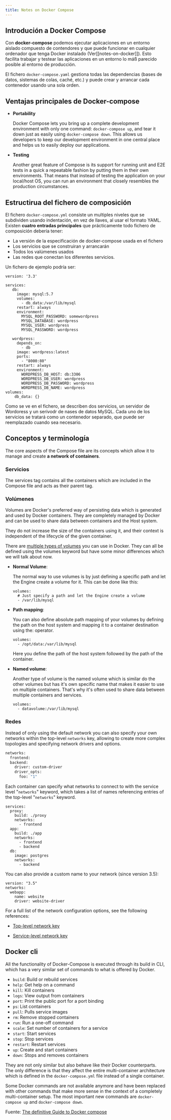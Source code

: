 ```yaml
---
title: Notes on Docker Compose
---
```


## Introdución a  Docker Compose

Con **docker-compose** podemos ejecutar aplicaciones en un entorno aislado compuesto de contendores y que puede funcionar en cualquier ordenador que tenga  Docker instalado (Ver[[notes-on-docker]]). Esto facilita trabajar y testear las aplicaciones en un entorno lo máß parecido posible al entorno de producción.

El fichero `docker-compose.yaml` gestiona todas las dependencias (bases de datos, sistemas de colas, caché, etc.) y puede crear y arrancar cada contenedor usando una sola orden.


## Ventajas principales de Docker-compose

- **Portability**

  Docker Compose lets you bring up a complete development environment with only
  one command: `docker-compose up`, and tear it down just as easily using
  `docker-compose down`. This allows us developers to keep our development
  environment in one central place and helps us to easily deploy our
  applications.

- **Testing**

  Another great feature of Compose is its support for running unit and E2E
  tests in a quick a repeatable fashion by putting them in their own
  environments. That means that instead of testing the application on your
  local/host OS, you can run an environment that closely resembles the
  production circumstances.


## Estructirua del fichero de composición

El fichero `docker-compose.yml` consiste un multiples niveles que se subdividen usando indentación, en vez de llaves, al usar el formato YAML. Existen **cuatro entradas principales** que prácticamente todo fichero de composición debería tener:

- La versión de la especificación de docker-compose usada en el fichero
- Los servicios que se construiran y arrancarán
- Todos los valúmenes usados
- Las redes que conectan los diferentes servicios.

Un fichero de ejemplo podría ser:

```docker-compose
version: '3.3'

services:
   db:
     image: mysql:5.7
     volumes:
       - db_data:/var/lib/mysql
     restart: always
     environment:
       MYSQL_ROOT_PASSWORD: somewordpress
       MYSQL_DATABASE: wordpress
       MYSQL_USER: wordpress
       MYSQL_PASSWORD: wordpress

   wordpress:
     depends_on:
       - db
     image: wordpress:latest
     ports:
       - "8000:80"
     restart: always
     environment:
       WORDPRESS_DB_HOST: db:3306
       WORDPRESS_DB_USER: wordpress
       WORDPRESS_DB_PASSWORD: wordpress
       WORDPRESS_DB_NAME: wordpress
volumes:
    db_data: {}
```

Como se ve en el fichero, se describen dos servicios, un servidor de Wordoress y un serivodr de nases de datos MySQL. Cada uno de los servicios se tratará como un contenedor separado, que puede ser reemplazado cuando sea necesario.


## Conceptos y terminología

The core aspects of the Compose file are its concepts which allow it to manage
and create **a network of containers**.

### Servicios

The services tag contains all the containers which are included in the Compose
file and acts as their parent tag.

### Volúmenes

Volumes are Docker's preferred way of persisting data which is generated and
used by Docker containers. They are completely managed by Docker and can be
used to share data between containers and the Host system.

They do not increase the size of the containers using it, and their context is
independent of the lifecycle of the given container.

There are [multiple types of volumes](https://docs.docker.com/storage/volumes/)
you can use in Docker. They can all be defined using the volumes keyword but
have some minor differences which we will talk about now.

- **Normal Volume**:

  The normal way to use volumes is by just defining a specific path and let the
  Engine create a volume for it. This can be done like this:

  ```
  volumes:
    # Just specify a path and let the Engine create a volume
    - /var/lib/mysql
  ```

- **Path mapping**:

  You can also define absolute path mapping of your volumes by defining the
  path on the host system and mapping it to a container destination using the:
  operator.

  ```
  volumes:
    - /opt/data:/var/lib/mysql
  ```

  Here you define the path of the host system followed by the path of the container.


- **Named volume**:

  Another type of volume is the named volume which is similar do the other
  volumes but has it's own specific name that makes it easier to use on
  multiple containers. That's why it's often used to share data between
  multiple containers and services.
  
  ```docker-compose
  volumes:
    - datavolume:/var/lib/mysql
  ```

### Redes

Instead of only using the default network you can also specify your own
networks within the top-level `networks` key, allowing to create more complex
topologies and specifying network drivers and options.

```dockerfile
networks:
  frontend:
  backend:
    driver: custom-driver
    driver_opts:
      foo: "1"
```

Each container can specify what networks to connect to with the service level
"`networks`" keyword, which takes a list of names referencing entries of  the
top-level "`networks`" keyword.

```
services:
  proxy:
    build: ./proxy
    networks:
      - frontend
  app:
    build: ./app
    networks:
      - frontend
      - backend
  db:
    image: postgres
    networks:
      - backend
```

You can also provide a custom name to your network (since version 3.5):

```
version: "3.5"
networks:
  webapp:
    name: website
    driver: website-driver
```

For a full list of the network configuration options, see the following references:

- [Top-level network key](https://docs.docker.com/compose/compose-file/compose-file-v2/#network-configuration-reference)

- [Service-level network key](https://docs.docker.com/compose/compose-file/compose-file-v2/#networks)

## Docker cli

All the functionality of Docker-Compose is executed through its build in CLI,
which has a very similar set of commands to what is offered by Docker.

- `build`: Build or rebuild services 
- `help`: Get help on a command 
- `kill`: Kill containers 
- `logs`: View output from containers 
- `port`: Print the public port for a port binding 
- `ps`: List containers 
- `pull`: Pulls service images 
- `rm`: Remove stopped containers 
- `run`: Run a one-off command 
- `scale`: Set number of containers for a service 
- `start`: Start services 
- `stop`: Stop services 
- `restart`: Restart services 
- `up`: Create and start containers
- `down`: Stops and removes containers

They are not only similar but also behave like their Docker counterparts. The
only difference is that they affect the entire multi-container architecture
which is defined in the `docker-compose.yml` file instead of a single container.

Some Docker commands are not available anymore and have been replaced with
other commands that make more sense in the context of a completely
multi-container setup. The most important new commands are `docker-compose up`
and `docker-compose down`.

Fuente: [The definitive Guide to Docker compose](https://gabrieltanner.org/blog/docker-compose)
